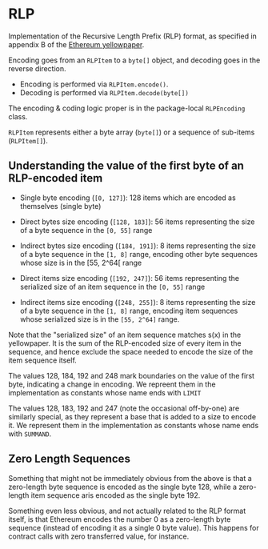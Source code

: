 # RLP

Implementation of the Recursive Length Prefix (RLP) format, as specified in appendix B of the
[Ethereum yellowpaper][yellow].

[yellow]: https://ethereum.github.io/yellowpaper/paper.pdf

Encoding goes from an `RLPItem` to a `byte[]` object, and  decoding goes in the reverse direction.

- Encoding is performed via `RLPItem.encode()`.
- Decoding is performed via `RLPItem.decode(byte[])`

The encoding & coding logic proper is in the package-local `RLPEncoding` class.

`RLPItem` represents either a byte array (`byte[]`) or a sequence of sub-items (`RLPItem[]`).

## Understanding the value of the first byte of an RLP-encoded item

- Single byte encoding (`[0, 127]`): 128 items which are encoded as themselves (single byte)
  
- Direct bytes size encoding (`[128, 183]`): 56 items representing the size of a byte sequence in
  the `[0, 55]` range
  
- Indirect bytes size encoding (`[184, 191]`): 8 items representing the size of a byte sequence
  in the `[1, 8]` range, encoding other byte sequences whose size is in the [55, 2^64[ range
  
- Direct items size encoding (`[192, 247]`): 56 items representing the serialized size of an item
  sequence in the `[0, 55]` range
  
- Indirect items size encoding (`[248, 255]`): 8 items representing the size of a byte sequence
  in the `[1, 8]` range, encoding item sequences whose serialized size is in the `[55, 2^64]`
  range.

Note that the "serialized size" of an item sequence matches s(x) in the yellowpaper. It is the
sum of the RLP-encoded size of every item in the sequence, and hence exclude the space needed to
encode the size of the item sequence itself.

The values 128, 184, 192 and 248 mark boundaries on the value of the first byte, indicating a
change in encoding. We repreent them in the implementation as constants whose name ends with
`LIMIT`

The values 128, 183, 192 and 247 (note the occasional off-by-one) are similarly special, as
they represent a base that is added to a size to encode it. We represent them in the
implementation as constants whose name ends with `SUMMAND`.

## Zero Length Sequences

Something that might not be immediately obvious from the above is that a zero-length byte sequence
is encoded as the single byte 128, while a zero-length item sequence aris encoded as the single byte
192.

Something even less obvious, and not actually related to the RLP format itself, is that Ethereum
encodes the number 0 as a zero-length byte sequence (instead of encoding it as a single 0 byte
value). This happens for contract calls with zero transferred value, for instance.
